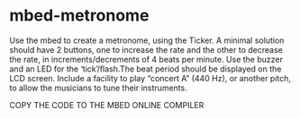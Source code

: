 # mbed-metronome
Use the mbed to create a metronome, using the Ticker. A minimal solution should have 2 buttons, one to increase the rate and the other to decrease the rate, in increments/decrements of 4 beats per minute. Use the buzzer and an LED for the ‘tick’/flash.The beat period should be displayed on the LCD screen. Include a facility to play “concert A” (440 Hz), or another pitch, to allow the musicians to tune their instruments.

COPY THE CODE TO THE MBED ONLINE COMPILER
